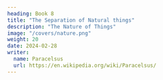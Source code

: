 ```yaml
---
heading: Book 8
title: "The Separation of Natural things"
description: "The Nature of Things"
image: "/covers/nature.png"
weight: 20
date: 2024-02-28
writer:
  name: Paracelsus
  url: https://en.wikipedia.org/wiki/Paracelsus/
---
```

